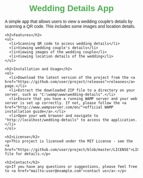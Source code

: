 <!DOCTYPE html>
<html lang="en">
<head>

 <style>
    body {
      font-family: Arial, sans-serif;
      margin: 0;
      padding: 0;
    }

    .container {
      max-width: 960px;
      margin: 0 auto;
      padding: 2rem;
    }

    h1 {
      color: #4CAF50;
      text-align: center;
    }

    h2 {
      color: #4CAF50;
    }

    ul {
      list-style-type: none;
      padding: 0;
    }

    li {
      padding: 0.5rem 0;
    }

    a {
      color: #4CAF50;
      text-decoration: none;
    }

    a:hover {
      text-decoration: underline;
    }
 </style>
</head>
<body>
 <div class="container">
    <h1>Wedding Details App</h1>
    <p>A simple app that allows users to view a wedding couple's details by scanning a QR code. This includes some images and location details.</p>

    <h2>Features</h2>
    <ul>
      <li>Scanning QR code to access wedding details</li>
      <li>Viewing wedding couple's details</li>
      <li>Viewing images of the wedding couple</li>
      <li>Viewing location details of the wedding</li>
    </ul>

    <h2>Installation and Usage</h2>
    <ol>
      <li>Download the latest version of the project from the <a href="https://github.com/user/project/releases">releases</a> page.</li>
      <li>Extract the downloaded ZIP file to a directory on your server, such as "C:\wamp\www\wedding-details".</li>
      <li>Ensure that you have a running WAMP server and your web server is set up correctly. If not, please follow the <a href="http://www.wampserver.com/en/">official WAMP installation guide</a>.</li>
      <li>Open your web browser and navigate to "http://localhost/wedding-details" to access the application.</li>
    </ol>

    <h2>License</h2>
    <p>This project is licensed under the MIT License - see the <a href="https://github.com/user/project/blob/master/LICENSE">LICENSE.md</a> file for details.</p>

    <h2>Contact</h2>
    <p>If you have any questions or suggestions, please feel free to <a href="mailto:user@example.com">contact us</a>.</p>
 </div>
</body>
</html>